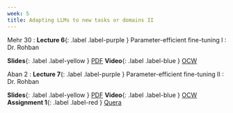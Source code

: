 ```yaml
---
week: 5
title: Adapting LLMs to new tasks or domains II
---
```


Mehr 30
: **Lecture 6**{: .label .label-purple } Parameter-efficient fine-tuning I
  : Dr. Rohban

  **Slides**{: .label .label-yellow } [PDF](../assets/lectures/Parameter-Efficient-Fine-Tuning-I.pdf)
  **Video**{: .label .label-blue } [OCW](https://ocw.sharif.edu/course/524/session/id/10630)

Aban 2
: **Lecture 7**{: .label .label-purple } Parameter-efficient fine-tuning II
  : Dr. Rohban

  **Slides**{: .label .label-yellow } [PDF](../assets/lectures/Parameter-Efficient-Fine-Tuning-II.pdf)
  **Video**{: .label .label-blue } [OCW](https://ocw.sharif.edu/course/524/session/id/10631)
  **Assignment 1**{: .label .label-red } [Quera](https://quera.org/course/14991/note/79518)